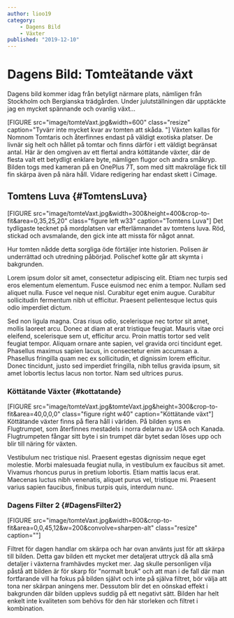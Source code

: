 ```yaml
---
author: lioo19
category:
    - Dagens Bild
    - Växter
published: "2019-12-10"
---
```

Dagens Bild: Tomteätande växt
==================================

Dagens bild kommer idag från betyligt närmare plats, nämligen från Stockholm och Bergianska trädgården. Under julutställningen där upptäckte jag en mycket spännande och ovanlig växt...

<!--more-->

[FIGURE src="image/tomteVaxt.jpg&width=600" class="resize" caption="Tyvärr inte mycket kvar av tomten att skåda. "]
Växten kallas för Nomnom Tomtaris och återfinnes endast på väldigt exotiska platser. De livnär sig helt och hållet på tomtar och finns därför i ett väldigt begränsat antal. Här är den omgiven av ett flertal andra köttätande växter, där de flesta valt ett betydligt enklare byte, nämligen flugor och andra småkryp.  
Bilden togs med kameran på en OnePlus 7T, som med sitt makroläge fick till fin skärpa även på nära håll. Vidare redigering har endast skett i Cimage.



Tomtens Luva {#TomtensLuva}
-----------------------------------
[FIGURE src="image/tomteVaxt.jpg&width=300&height=400&crop-to-fit&area=0,35,25,20" class="figure left w33" caption="Tomtens Luva"]
Det tydligaste tecknet på mordplatsen var efterlämnandet av tomtens luva. Röd, stickad och avsmalande, den gick inte att missta för något annat.  

Hur tomten nådde detta sorgliga öde förtäljer inte historien. Polisen är underrättad och utredning påbörjad. Polischef kotte går att skymta i bakgrunden.  


Lorem ipsum dolor sit amet, consectetur adipiscing elit. Etiam nec turpis sed eros elementum elementum. Fusce euismod nec enim a tempor. Nullam sed aliquet nulla. Fusce vel neque nisl. Curabitur eget enim augue. Curabitur sollicitudin fermentum nibh ut efficitur. Praesent pellentesque lectus quis odio imperdiet dictum.

Sed non ligula magna. Cras risus odio, scelerisque nec tortor sit amet, mollis laoreet arcu. Donec at diam at erat tristique feugiat. Mauris vitae orci eleifend, scelerisque sem ut, efficitur arcu. Proin mattis tortor sed velit feugiat tempor. Aliquam ornare ante sapien, vel gravida orci tincidunt eget. Phasellus maximus sapien lacus, in consectetur enim accumsan a. Phasellus fringilla quam nec ex sollicitudin, et dignissim lorem efficitur. Donec tincidunt, justo sed imperdiet fringilla, nibh tellus gravida ipsum, sit amet lobortis lectus lacus non tortor. Nam sed ultrices purus.  

### Köttätande Växter {#kottatande}  
[FIGURE src="image/tomteVaxt.jpg&tomteVaxt.jpg&height=300&crop-to-fit&area=40,0,0,0" class="figure right w40" caption="Köttätande växt"]  
Köttätande växter finns på flera håll i världen.  På bilden syns en Flugtrumpet, som återfinnes mestadels i norra delarna av USA och Kanada. Flugtrumpeten fångar sitt byte i sin trumpet där bytet sedan löses upp och blir till näring för växten.  

Vestibulum nec tristique nisl. Praesent egestas dignissim neque eget molestie. Morbi malesuada feugiat nulla, in vestibulum ex faucibus sit amet. Vivamus rhoncus purus in pretium lobortis. Etiam mattis lacus erat. Maecenas luctus nibh venenatis, aliquet purus vel, tristique mi. Praesent varius sapien faucibus, finibus turpis quis, interdum nunc.

### Dagens Filter 2 {#DagensFilter2}
[FIGURE src="image/tomteVaxt.jpg&width=800&crop-to-fit&area=0,0,45,12&w=200&convolve=sharpen-alt" class="resize" caption=""]

Filtret för dagen handlar om skärpa och har ovan använts just för att skärpa till bilden. Detta gav bilden ett mycket mer detaljerat uttryck då alla små detaljer i växterna framhävdes mycket mer. Jag skulle personligen vilja påstå att bilden är för skarp för "normalt bruk" och att man i de fall där man fortfarande vill ha fokus på bilden självt och inte på själva filtret, bör välja att tona ner skärpan aningens mer. Dessutom blir det en oönskad effekt i bakgrunden där bilden upplevs suddig på ett negativt sätt. Bilden har helt enkelt inte kvaliteten som behövs för den här storleken och filtret i kombination.
